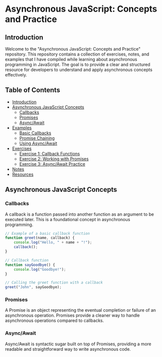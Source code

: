 # Asynchronous JavaScript: Concepts and Practice

## Introduction
Welcome to the "Asynchronous JavaScript: Concepts and Practice" repository. This repository contains a collection of exercises, notes, and examples that I have compiled while learning about asynchronous programming in JavaScript. The goal is to provide a clear and structured resource for developers to understand and apply asynchronous concepts effectively.

## Table of Contents
- [Introduction](#introduction)
- [Asynchronous JavaScript Concepts](#asynchronous-javascript-concepts)
  - [Callbacks](#callbacks)
  - [Promises](#promises)
  - [Async/Await](#asyncawait)
- [Examples](#examples)
  - [Basic Callbacks](#basic-callbacks)
  - [Promise Chaining](#promise-chaining)
  - [Using Async/Await](#using-asyncawait)
- [Exercises](#exercises)
  - [Exercise 1: Callback Functions](#exercise-1-callback-functions)
  - [Exercise 2: Working with Promises](#exercise-2-working-with-promises)
  - [Exercise 3: Async/Await Practice](#exercise-3-asyncawait-practice)
- [Notes](#notes)
- [Resources](#resources)

## Asynchronous JavaScript Concepts
### Callbacks
A callback is a function passed into another function as an argument to be executed later. This is a foundational concept in asynchronous programming.

```javascript
// Example of a basic callback function
function greet(name, callback) {
    console.log("Hello, " + name + "!");
    callback();
}

// Callback function
function sayGoodbye() {
    console.log("Goodbye!");
}

// Calling the greet function with a callback
greet("John", sayGoodbye);
```

### Promises
A Promise is an object representing the eventual completion or failure of an asynchronous operation. Promises provide a cleaner way to handle asynchronous operations compared to callbacks.

### Async/Await
Async/Await is syntactic sugar built on top of Promises, providing a more readable and straightforward way to write asynchronous code.

